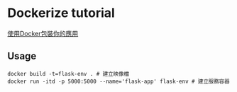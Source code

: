 # Dockerize tutorial
[使用Docker包裝你的應用](https://blog.thecodingday.com/2020/02/%e4%bd%bf%e7%94%a8docker%e5%8c%85%e8%a3%9d%e4%bd%a0%e7%9a%84%e6%87%89%e7%94%a8-python-flask/)

## Usage
```
docker build -t=flask-env . # 建立映像檔
docker run -itd -p 5000:5000 --name='flask-app' flask-env # 建立服務容器
```